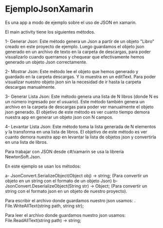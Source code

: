 # EjemploJsonXamarin
Es una app a modo de ejemplo sobre el uso de JSON en xamarin. 

El main activity tiene los siguientes métodos.

  1- Generar Json: Este método genera un Json a partir de un objeto "Libro" creado en este proyecto de ejemplo.
    Luego guardamos el objeto json generado en un archivo de texto en la carpeta de descargas, para poder visualizarlo cuando querramos y chequear que efectivamente hemos generado un objeto Json correctamente.
    
  2- Mostrar Json: Este método lee el objeto que hemos generado y guardado en la carpeta descargas. Y lo muestra en un editText. Para poder visualizar nuestro objeto json sin la necesidad de ir hasta la carpeta descargas manualmente. 
  
  3- Generar Lista Json: Este método genera una lista de  N libros (donde N es un número ingresado por el usuario). Este método también genera un archivo en la carpeta de descargas para poder ver manualmente el objeto json generado.
    El objetivo de este método es ver cuanto tiempo demora nuestra app en generar un objeto json con N campos.
   
  4- Levantar Lista Json: Este método toma la lista generada de N elementos y la transforma en una lista de libros.
    El objetivo de este método es ver cuanto demora nuestra app en levantar la lista de objetos json y convertirla en una lista de libros.
    
Para trabajar con JSON desde c#/xamarin se usa la librería NewtonSoft.Json.

En este ejemplo se usan los métodos:

  a- JsonConvert.SerializeObject(Object obj) -> string; (Para convertir un objeto en un string con el formato de un objeto Json)
  b- JsonConvert.DeserializeObject<Object>(String str) -> Object; (Para convertir un string con el formato json en un objeto de nuestro proyecto).

Para escribir el archivo donde guardamos nuestro json usamos:
  . File.WriteAllText(string path, string str);
  
Para leer el archivo donde guardamos nuestro json usamos:
    File.ReadAllText(string path) -> string;
